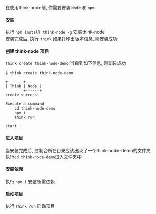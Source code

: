 在使用think-node前, 你需要安装 `Node` 和 `npm`

#### 安装
执行 `npm install think-node -g` 安装think-node  
安装完成后, 执行 `think` 如果打印出版本信息, 则安装成功 

#### 创建 think-node 项目
`think create think-node-demo`
当看到如下信息, 则安装成功
```
$ think create think-node-demo

+-------+
| Think | Node |
        +------+
create success!

Execute a command
    cd think-node-demo
    npm i
    think run

start !
```

#### 进入项目
当安装完成后, 控制台所在目录应该出现了一个think-node-demo的文件夹   
执行`cd think-node-demo`进入文件夹中

#### 安装依赖
执行 `npm i` 安装所需依赖

#### 启动项目
执行 `think run` 启动项目